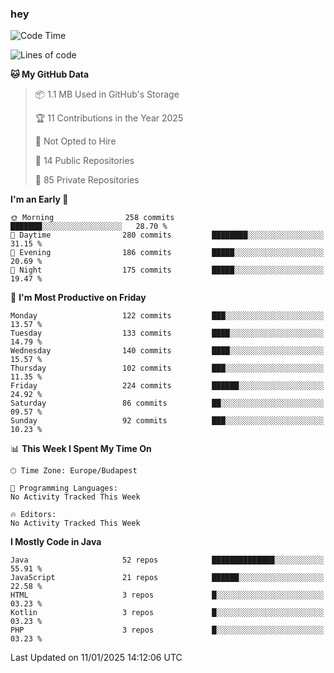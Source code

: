 ### hey

<!--START_SECTION:waka-->
![Code Time](http://img.shields.io/badge/Code%20Time-1%2C037%20hrs%2010%20mins-blue)

![Lines of code](https://img.shields.io/badge/From%20Hello%20World%20I%27ve%20Written-1.7%20million%20lines%20of%20code-blue)

**🐱 My GitHub Data** 

> 📦 1.1 MB Used in GitHub's Storage 
 > 
> 🏆 11 Contributions in the Year 2025
 > 
> 🚫 Not Opted to Hire
 > 
> 📜 14 Public Repositories 
 > 
> 🔑 85 Private Repositories 
 > 
**I'm an Early 🐤** 

```text
🌞 Morning                258 commits         ███████░░░░░░░░░░░░░░░░░░   28.70 % 
🌆 Daytime                280 commits         ████████░░░░░░░░░░░░░░░░░   31.15 % 
🌃 Evening                186 commits         █████░░░░░░░░░░░░░░░░░░░░   20.69 % 
🌙 Night                  175 commits         █████░░░░░░░░░░░░░░░░░░░░   19.47 % 
```
📅 **I'm Most Productive on Friday** 

```text
Monday                   122 commits         ███░░░░░░░░░░░░░░░░░░░░░░   13.57 % 
Tuesday                  133 commits         ████░░░░░░░░░░░░░░░░░░░░░   14.79 % 
Wednesday                140 commits         ████░░░░░░░░░░░░░░░░░░░░░   15.57 % 
Thursday                 102 commits         ███░░░░░░░░░░░░░░░░░░░░░░   11.35 % 
Friday                   224 commits         ██████░░░░░░░░░░░░░░░░░░░   24.92 % 
Saturday                 86 commits          ██░░░░░░░░░░░░░░░░░░░░░░░   09.57 % 
Sunday                   92 commits          ███░░░░░░░░░░░░░░░░░░░░░░   10.23 % 
```


📊 **This Week I Spent My Time On** 

```text
🕑︎ Time Zone: Europe/Budapest

💬 Programming Languages: 
No Activity Tracked This Week

🔥 Editors: 
No Activity Tracked This Week
```

**I Mostly Code in Java** 

```text
Java                     52 repos            ██████████████░░░░░░░░░░░   55.91 % 
JavaScript               21 repos            ██████░░░░░░░░░░░░░░░░░░░   22.58 % 
HTML                     3 repos             █░░░░░░░░░░░░░░░░░░░░░░░░   03.23 % 
Kotlin                   3 repos             █░░░░░░░░░░░░░░░░░░░░░░░░   03.23 % 
PHP                      3 repos             █░░░░░░░░░░░░░░░░░░░░░░░░   03.23 % 
```




 Last Updated on 11/01/2025 14:12:06 UTC
<!--END_SECTION:waka-->
